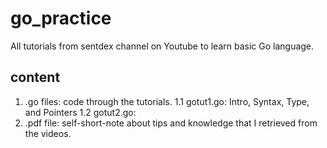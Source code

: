 # go_practice
All tutorials from sentdex channel on Youtube to learn basic Go language.
## content
1. .go files: code through the tutorials.
  1.1 gotut1.go: Intro, Syntax, Type, and Pointers
  1.2 gotut2.go: 
2. .pdf file: self-short-note about tips and knowledge that I retrieved from the videos.
